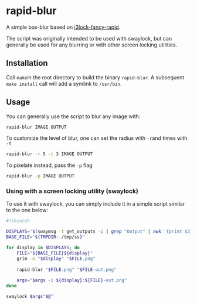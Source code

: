 # rapid-blur

A simple box-blur based on [i3lock-fancy-rapid](https://github.com/yvbbrjdr/i3lock-fancy-rapid).

The script was originally intended to be used with swaylock, but can generally be used for any blurring or with other screen locking utilities.

## Installation
Call `make`in the root directory to build the binary `rapid-blur`.
A subsequent `make install` call will add a symlink to `/usr/bin`.

## Usage
You can generally use the script to blur any image with:

``` sh
rapid-blur IMAGE OUTPUT 
```

To customize the level of blur, one can set the radius with `-r`and times with `-t`
``` sh
rapid-blur -r 5 -t 3 IMAGE OUTPUT
```
To pixelate instead, pass the `-p` flag
``` sh
rapid-blur -p IMAGE OUTPUT
```

### Using with a screen locking utility (swaylock)
To use it with swaylock, you can simply include it in a simple script similar to the one below:

``` sh
#!/bin/sh

DISPLAYS="$(swaymsg -t get_outputs -p | grep "Output" | awk '{print $2}')"
BASE_FILE="${TMPDIR:-/tmp/ss}"

for display in $DISPLAYS; do
    FILE="${BASE_FILE}${display}"
    grim -o "$display" "$FILE.png"
    
    rapid-blur "$FILE.png" "$FILE-out.png" 
    
    args="$args -i ${display}:${FILE}-out.png"
done

swaylock $args"$@"
```

